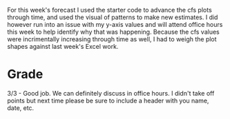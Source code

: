 For this week's forecast I used the starter code to advance the cfs plots through time, and used the visual of patterns to make new estimates. I did however run into an issue with my y-axis values and will attend office hours this week to help identify why that was happening. Because the cfs values were incrimentally increasing through time as well, I had to weigh the plot shapes against last week's Excel work.

# Grade
3/3 - Good job. We can definitely discuss in office hours.
I didn't take off points but next time please be sure to include a header with you name, date, etc. 
